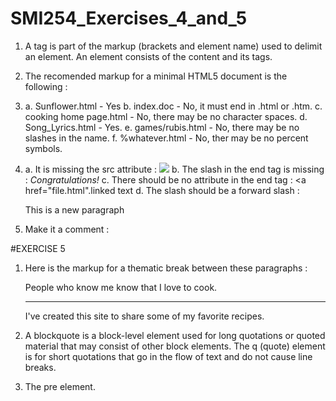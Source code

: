 # SMI254_Exercises_4_and_5

1. A tag is part of the markup (brackets and element name) used to delimit
   an element. An element consists of the content and its tags.

2. The recomended markup for a minimal HTML5 document is the following :
   	<!DOCTYPE html>
	<html>
	  <head>
	    <meta charset="utf-8">
	    <title>Title</title>
	  </head>
	  <body>
	  </body>
	</html>

3. a. Sunflower.html - Yes
   b. index.doc - No, it must end in .html or .htm.
   c. cooking home page.html - No, there may be no character spaces.
   d. Song_Lyrics.html - Yes.
   e. games/rubis.html - No, there may be no slashes in the name.
   f. %whatever.html - No, ther may be no percent symbols.

4. a. It is missing the src attribute : <img src="birthday.jpg">
   b. The slash in the end tag is missing : <em>Congratulations!</em>
   c. There should be no attribute in the end tag : 
	<a href="file.html".linked text</a>
   d. The slash should be a forward slash :
	<p>This is a new paragraph</p>

5. Make it a comment :
	<!--prodct list begins here-->

#EXERCISE 5

1. Here is the markup for a thematic break between these paragraphs :
	<p>People who know me know that I love to cook.</p>
	<hr>
	<p>I've created this site to share some of my favorite recipes.</p>

2. A blockquote is a block-level element used for long quotations or quoted
   material that may consist of other block elements. The q (quote) element
   is for short quotations that go in the flow of text and do not cause line
   breaks.

3. The pre element.
